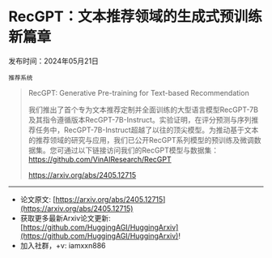 # RecGPT：文本推荐领域的生成式预训练新篇章
发布时间：2024年05月21日

`推荐系统`
> RecGPT: Generative Pre-training for Text-based Recommendation
>
> 我们推出了首个专为文本推荐定制并全面训练的大型语言模型RecGPT-7B及其指令遵循版本RecGPT-7B-Instruct。实验证明，在评分预测与序列推荐任务中，RecGPT-7B-Instruct超越了以往的顶尖模型。为推动基于文本的推荐领域的研究与应用，我们已公开RecGPT系列模型的预训练及微调数据集。您可通过以下链接访问我们的RecGPT模型与数据集：https://github.com/VinAIResearch/RecGPT
>
> https://arxiv.org/abs/2405.12715


<hr />

- 论文原文: [https://arxiv.org/abs/2405.12715](https://arxiv.org/abs/2405.12715)
- 获取更多最新Arxiv论文更新: [https://github.com/HuggingAGI/HuggingArxiv](https://github.com/HuggingAGI/HuggingArxiv)!
- 加入社群，+v: iamxxn886